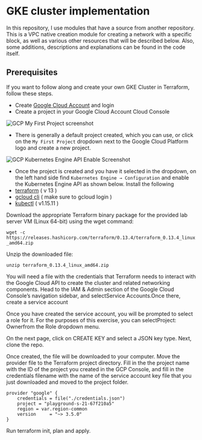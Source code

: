 # GKE cluster implementation
In this repository, I use modules that have a source from another repository. This is a VPC native creation module for creating a network with a specific block, as well as various other resources that will be described below. Also, some additions, descriptions and explanations can be found in the code itself.


## Prerequisites
If you want to follow along and create your own GKE Cluster in Terraform, follow these steps.

- Create [Google Cloud Account](https://console.cloud.google.com/getting-started) and login
- Create a project in your Google Cloud Account Cloud Console 

![GCP My First Project screenshot](https://user-images.githubusercontent.com/20015341/141650206-eeb75370-91f7-44d9-bc05-b293288b8300.png)


- There is generally a default project created, which you can use, or click on the ```My First Project``` dropdown next to the Google Cloud Platform logo and create a new project. 

![GCP Kubernetes Engine API Enable Screenshot](https://user-images.githubusercontent.com/20015341/141650223-5fb27741-2e35-4309-b101-8865d750fbca.png)

- Once the project is created and you have it selected in the dropdown, on the left hand side find 
```Kubernetes Engine → Configuration``` and enable the Kubernetes Engine API as shown below.
Install the following
- [terraform](https://learn.hashicorp.com/terraform/getting-started/install.html) ( v 13 ) 
- [gcloud cli](http://cloud.google.com/sdk/docs#install_the_latest_cloud_tools_version_cloudsdk_current_version) ( make sure to gcloud login )
- [kubectl](https://kubernetes.io/docs/tasks/tools/install-kubectl/%C2%A0%C2%A0) ( v1.15.11 )


Download the appropriate Terraform binary package for the provided lab server VM (Linux 64-bit) using the wget command:

```wget -c https://releases.hashicorp.com/terraform/0.13.4/terraform_0.13.4_linux_amd64.zip```

Unzip the downloaded file:

```unzip terraform_0.13.4_linux_amd64.zip```

You will need a file with the credentials that Terraform needs to interact with the Google Cloud API to create the cluster and related networking components. Head to the IAM & Admin section of the Google Cloud Console’s navigation sidebar, and selectService Accounts.Once there, create a service account

Once you have created the service account, you will be prompted to select a role for it. For the purposes of this exercise, you can selectProject: Ownerfrom the Role dropdown menu.

On the next page, click on CREATE KEY and select a JSON key type. Next, clone the repo.

Once created, the file will be downloaded to your computer. Move the provider file to the Terraform project directory.
Fill in the the project name with the ID of the project you created in the GCP Console, and fill in the credentials filename with the name of the service account key file that you just downloaded and moved to the project folder.

```
provider "google" {
    credentials = file("./credentials.json")
    project = "playground-s-21-67f210a5" 
    region = var.region-common
    version     = "~> 3.5.0"
}
```

Run terraform init, plan and apply.

